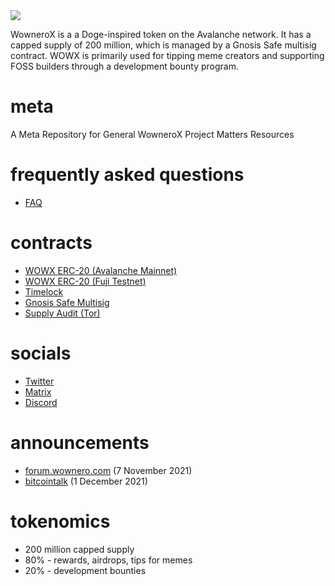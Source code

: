 <img src = "https://raw.githubusercontent.com/wownerox/meta/main/WOWX_Logo.svg">

WowneroX is a a Doge-inspired token on the Avalanche network. It has a capped supply of 200 million, which is managed by a Gnosis Safe multisig contract. WOWX is primarily used for tipping meme creators and supporting FOSS builders through a development bounty program.

# meta
A Meta Repository for General WowneroX Project Matters  Resources

# frequently asked questions
- [FAQ](https://github.com/wownerox/meta/wiki/FAQ)

# contracts
- [WOWX ERC-20 (Avalanche Mainnet)](https://snowtrace.io/address/0xba5dc7e77d150816b758e9826fcad2d74820e379)
- [WOWX ERC-20 (Fuji Testnet)](https://testnet.snowtrace.io/address/0xc6B039b1e0be1ba0B433f319898438E782E5dEBA)
- [Timelock](https://snowtrace.io/address/0xc6B039b1e0be1ba0B433f319898438E782E5dEBA)
- [Gnosis Safe Multisig](https://gnosis-safe.io/app/avax:0x28A32244A2075d204C625FB825Ead7BcB4EfDd90/transactions/queue)
- [Supply Audit (Tor)](http://li4gteemkkrnwwbc4hnrlq2vrvm2bpx3dzlrff2aggj7wihq66hfsbyd.onion:4006/list)

# socials
- [Twitter](https://twitter.com/W0wn3r0X)
- [Matrix](https://matrix.to/#/#wowx:matrix.org)
- [Discord](https://discord.gg/eCncnMtCaG)

# announcements
- [forum.wownero.com](https://forum.wownero.com/t/wownero-rewards-on-avalanche-network/999) (7 November 2021)
- [bitcointalk](https://bitcointalk.org/index.php?topic=5374615.0) (1 December 2021)

# tokenomics
- 200 million capped supply
- 80% - rewards, airdrops, tips for memes
- 20% - development bounties
